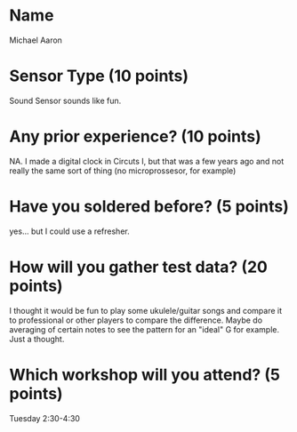 # Name
Michael Aaron

# Sensor Type (10 points)
Sound Sensor sounds like fun. 

# Any prior experience? (10 points)
NA. I made a digital clock in Circuts I, but that was a few years ago and not really the same sort of thing (no microprossesor, for example)

# Have you soldered before? (5 points)
yes... but I could use a refresher. 

# How will you gather test data? (20 points)
I thought it would be fun to play some ukulele/guitar songs and compare it to professional or other players to compare the difference. Maybe do averaging of certain notes to see the pattern for an "ideal" G for example. Just a thought. 

# Which workshop will you attend? (5 points)
Tuesday 2:30-4:30